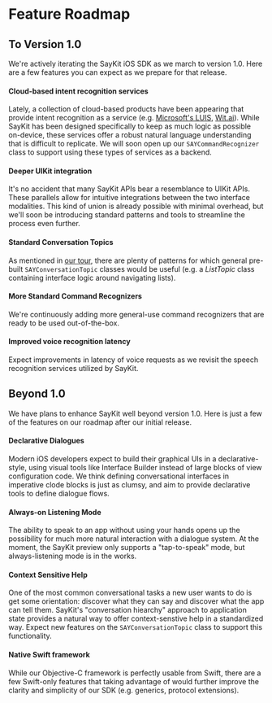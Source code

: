 # Feature Roadmap

## To Version 1.0

We're actively iterating the SayKit iOS SDK as we march to version 1.0. Here are a few features you can expect as we prepare for that release.

#### Cloud-based intent recognition services

Lately, a collection of cloud-based products have been appearing that provide intent recognition as a service (e.g. [Microsoft's LUIS](https://www.luis.ai), [Wit.ai](https://wit.ai)). While SayKit has been designed specifically to keep as much logic as possible on-device, these services offer a robust natural language understanding that is difficult to replicate. We will soon open up our `SAYCommandRecognizer` class to support using these types of services as a backend.

#### Deeper UIKit integration

It's no accident that many SayKit APIs bear a resemblance to UIKit APIs. These parallels allow for intuitive integrations between the two interface modalities. This kind of union is already possible with minimal overhead, but we'll soon be introducing standard patterns and tools to streamline the process even further.

#### Standard Conversation Topics

As mentioned in [our tour](./Tour/06-conversation-topics.md), there are plenty of patterns for which general pre-built `SAYConversationTopic` classes would be useful (e.g. a *ListTopic* class containing interface logic around navigating lists).

#### More Standard Command Recognizers

We're continuously adding more general-use command recognizers that are ready to be used out-of-the-box.

#### Improved voice recognition latency

Expect improvements in latency of voice requests as we revisit the speech recognition services utilized by SayKit.

## Beyond 1.0

We have plans to enhance SayKit well beyond version 1.0. Here is just a few of the features on our roadmap after our initial release.

#### Declarative Dialogues

Modern iOS developers expect to build their graphical UIs in a declarative-style, using visual tools like Interface Builder instead of large blocks of view configuration code. We think defining conversational interfaces in imperative clode blocks is just as clumsy, and aim to  provide declarative tools to define dialogue flows.

#### Always-on Listening Mode

The ability to speak to an app without using your hands opens up the possibility for much more natural interaction with a dialogue system. At the moment, the SayKit preview only supports a "tap-to-speak" mode, but always-listening mode is in the works.

#### Context Sensitive Help

One of the most common conversational tasks a new user wants to do is get some orientation: discover what they can say and discover what the app can tell them. SayKit's "conversation hiearchy" approach to application state provides a natural way to offer context-senstive help in a standardized way. Expect new features on the `SAYConversationTopic` class to support this functionality.

#### Native Swift framework

While our Objective-C framework is perfectly usable from Swift, there are a few Swift-only features that taking advantage of would further improve the clarity and simplicity of our SDK (e.g. generics, protocol extensions).
